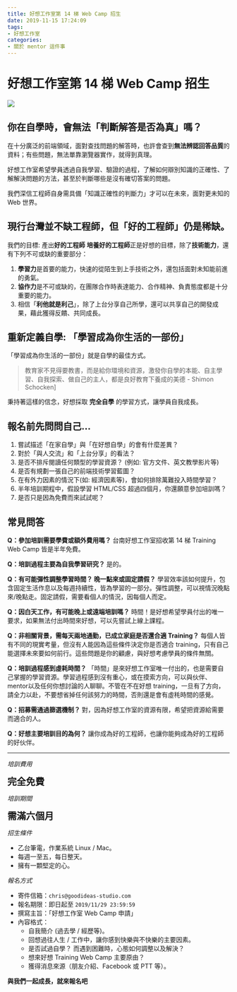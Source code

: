 ```yaml
---
title: 好想工作室第 14 梯 Web Camp 招生
date: 2019-11-15 17:24:09
tags:
- 好想工作室
categories:
- 關於 mentor 這件事
---
```


# 好想工作室第 14 梯 Web Camp 招生

![](https://i.imgur.com/2706gfw.png)

## 你在自學時，會無法「判斷解答是否為真」嗎？

在十分廣泛的前端領域，面對查找問題的解答時，也許會查到**無法辨認回答品質**的資料；有些問題，無法單靠瀏覽器實作，就得到真理。

好想工作室希望學員透過自我學習、驗證的過程，了解如何辯別知識的正確性、了解解決問題的方法，甚至於判斷哪些是沒有確切答案的問題。

我們深信工程師自身需具備「知識正確性的判斷力」才可以在未來，面對更未知的 Web 世界。

<!-- ![](https://i.imgur.com/OTX5WpW.jpg =500x) -->

## 現行台灣並不缺工程師，但「好的工程師」仍是稀缺。

我們的目標: 產出**好的工程師**
**培養好的工程師**正是好想的目標，除了**技術能力**，還有下列不可或缺的重要部分：

1. **學習力**是首要的能力，快速的從陌生到上手技術之外，還包括面對未知能前進的勇氣。
2. **協作力**是不可或缺的，在團隊合作時表達能力、合作精神、負責態度都是十分重要的能力。
3. 相信「**利他就是利己**」，除了上台分享自己所學，還可以共享自己的開發成果，藉此獲得反饋、共同成長。

## 重新定義自學: 「學習成為你生活的一部份」

「學習成為你生活的一部份」就是自學的最佳方式。

> 教育家不見得要教書，而是給你環境和資源，激發你自學的本能、自主學習、自我探索、做自己的主人，都是良好教育下養成的美德 - Shimon Schocken]

秉持著這樣的信念，好想採取 **完全自學** 的學習方式，讓學員自我成長。


## 報名前先問問自己...

1. 嘗試描述「在家自學」與「在好想自學」的會有什麼差異？
2. 對於「與人交流」和「上台分享」的看法？
3. 是否不排斥閱讀任何類型的學習資源？ (例如: 官方文件、英文教學影片等)
4. 是否有規劃一張自己的前端技術學習藍圖？
5. 在有外力因素的情況下(如: 經濟因素等)，會如何排除萬難投入時間學習？
6. 半年培訓期程中，假設學習 HTML/CSS 超過四個月，你還願意參加培訓嗎？
7. 是否只是因為免費而來試試呢？

<!-- ---

學長姐的想法

--- -->

## 常見問答

**Q：參加培訓需要學費或額外費用嗎？**
台南好想工作室招收第 14 梯 Training Web Camp 皆是半年免費。

**Q：培訓過程主要為自我學習研究？**
是的。

**Q：有可能彈性調整學習時間？ 晚一點來或固定請假？**
學習效率該如何提升，包含固定生活作息以及每週持續性，皆為學習的一部分。彈性調整，可以視情況晚點來/晚點走。固定請假，需要看個人的情況，因每個人而定。

**Q：因白天工作，有可能晚上或遠端培訓嗎？**
時間！是好想希望學員付出的唯一要求，如果無法付出時間來好想，可以先嘗試上線上課程。

**Q：非相關背景，需每天兩地通勤，已成立家庭是否還合適 Training？**
每個人皆有不同的現實考量，但沒有人能因為這些條件決定你是否適合 training，只有自己能選擇未來要如何前行。這些問題是你的顧慮，與好想考慮學員的條件無關。

**Q：培訓過程感到虛耗時間？**
「時間」是來好想工作室唯一付出的，也是需要自己掌握的學習資源。學習過程感到沒有重心，或在摸索方向，可以與伙伴、mentor以及任何你想討論的人聊聊。不管在不在好想 training，一旦有了方向，請全力以赴，不要想省掉任何該努力的時間，否則還是會有虛秏時間的感覺。

**Q：招募需通過篩選機制？**
對，因為好想工作室的資源有限，希望把資源給需要而適合的人。

**Q：好想主要培訓目的為何？**
讓你成為好的工程師，也讓你能夠成為好的工程師的好伙伴。


---

<style>

.point {
  font-size: 1.5em;
  font-weight: bold;
}

</style>

*培訓費用*

<span class="point">完全免費</span>

*培訓期間*

<span class="point">需滿六個月</span>

*招生條件*

- 乙台筆電，作業系統 Linux / Mac。
- 每週一至五，每日整天。
- 擁有一顆堅定的心。

*報名方式*

- 寄件信箱：`chris@goodideas-studio.com`
- 報名期限：即日起至 `2019/11/29 23:59:59`
- 撰寫主旨：「好想工作室 Web Camp 申請」
- 內容格式：
  - 自我簡介 (過去學 / 經歷等)。
  - 回想過往人生 / 工作中，讓你感到快樂與不快樂的主要因素。
  - 是否試過自學？ 而遇到困難時，心態如何調整以及解決？
  - 想來好想 Training Web Camp 主要原由？
  - 獲得消息來源（朋友介紹、Facebook 或 PTT 等）。

**與我們一起成長，就來報名吧**

<!--
11/4 招生文初稿
11/8 招生文完稿
11/11-13 好想內部校稿修正
11/15 對外招生發文
11/18-29 投履歷和過濾履歷時間
12/2 開始面試
1/2 新學員加入 -->

<!-- 十題題目

1. 招生文信箱機制 - Chris 收信
2. 預約開始時間、結束時間 - Chris
    * 面試時間
3. Chris 情況是否要寫在招生文，以免誤會。
4. QA 提問確認
    * 一個人各自寫 3-5 題
6. 強調自主學習
7. 使用學習情境敘述
8. 行銷業務，先敘述價值觀，再來販售產品
9. 自學兩個月的條件下修，改正成有過自學並且有收穫
10. 找一個負責分配面試的人，也負責找學弟妹面試
    * 找學弟妹
    * Chris 會參與
11. Q: 我自學好久都學不會？我可以來嗎？
12. A: 自學過程中會有從規範查詢探索真相的過程。
13. 可以敘述學習過程，但是不會敘述學習的具體方式，不適合揭露。
14. Q: 如果切版的時間會超過 2/3 ，你還可以接受來 training 嗎？
15. Q: 我可以一開始就寫 JS 嗎？A: 我們會希望你從切版開始，如果你覺得切版可以，那你應該去證明這一件事情。
16. Q: 可以邊學 CSS/HTML 一邊學 JS 嗎？A: 心無雜念，最快。
17. 學習不挑食，嘗試去挑戰你所沒有見過的東西，磨出你所認為的答案。
18. Q: 是否固定都需要分享，有課程？
19. Q: 半年後機制？ 轉職？ 收費？ 如未滿六個月離開是否需付費？ -->


<!-- > ==修改標題，精簡化== -->

<!-- > 教育家不見得要教書，而是給你環境和資源，激發你自學的本能、自主學習、自我探索、做自己的主人，都是良好教育下養成的美德 - [Shimon Schocken](https://www.ted.com/talks/shimon_schocken_the_self_organizing_computer_course？language=zh-tw) -->

<!-- 讓你自學的最佳方式，就是讓學習成為你生活的一部份。 -->

<!-- ## 好想為什麼 Training 呢？

Training 至今已然五個年頭，好想關注於未來前端技術的改變浪潮，在看見南部資訊人才難尋時，Howard 決定趁此機會自己培訓工程師，在遇到迷茫時給予學員正確的學習方向、鼓勵學員相互分享成長，降低學習的迷茫與孤獨感，藉此將優良的學習氛圍一點一滴深入大家的心中。 -->